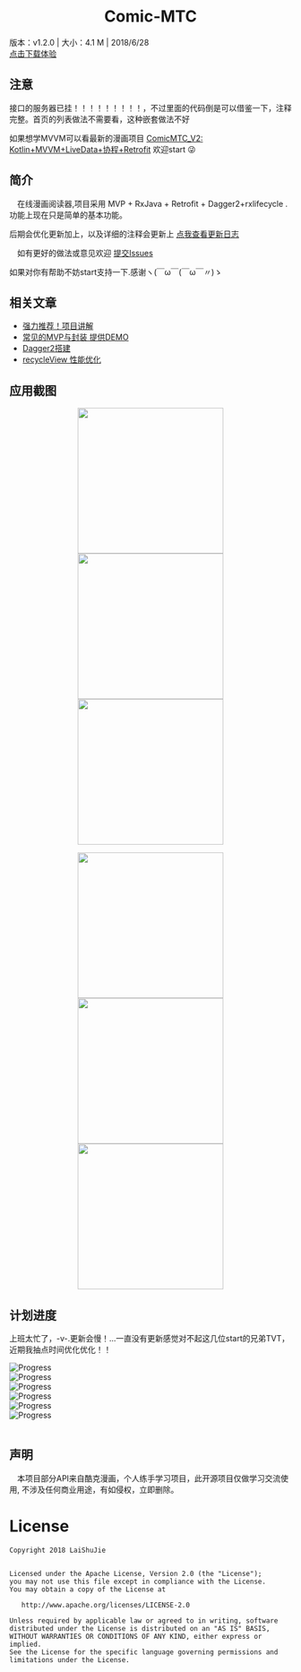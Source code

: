 <p align="center">
 
<h1 align="center">Comic-MTC</h1>
</p>
版本：v1.2.0 | 大小：4.1 M | 2018/6/28
<br/>
<a href="https://github.com/laishujie/APk/raw/master/apk/MTC_1.1_2018-06-28_release.apk">点击下载体验</a>

<br/>

## 注意

接口的服务器已挂！！！！！！！！！，不过里面的代码倒是可以借鉴一下，注释完整。首页的列表做法不需要看，这种嵌套做法不好
<br/>

如果想学MVVM可以看最新的漫画项目 <a href="https://github.com/laishujie/ComicMTC_v2">ComicMTC_V2: Kotlin+MVVM+LiveData+协程+Retrofit</a>
欢迎start 😜


## 简介
　在线漫画阅读器,项目采用 MVP + RxJava + Retrofit + Dagger2+rxlifecycle .功能上现在只是简单的基本功能。

后期会优化更新加上，以及详细的注释会更新上
<a href="https://github.com/laishujie/Comic-MTC/releases">点我查看更新日志</a>
 
　如有更好的做法或意见欢迎 <a href="https://github.com/laishujie/Comic-MTC/issues">提交Issues</a>

如果对你有帮助不妨start支持一下.感谢ヽ(￣ω￣(￣ω￣〃)ゝ

##  相关文章
- <a href="http://blog.csdn.net/a8688555/article/details/79407112"> 强力推荐！项目讲解</a>
- <a href="http://blog.csdn.net/a8688555/article/details/79383270"> 常见的MVP与封装 提供DEMO</a>
- <a href="http://blog.csdn.net/a8688555/article/details/78792793"> Dagger2搭建</a>
- <a href="http://blog.csdn.net/a8688555/article/details/79634295"> recycleView 性能优化</a>


## 应用截图
<p align="center">

<img src="https://github.com/laishujie/Comic-MTC/blob/master/screenshot/home.png" width="260"/>

<img src="https://github.com/laishujie/Comic-MTC/blob/master/screenshot/home2.png" width="260"/>

<img src="https://github.com/laishujie/Comic-MTC/blob/master/screenshot/Collection.png" width="260"/>

</p>

<p align="center">

<img src="https://github.com/laishujie/Comic-MTC/blob/master/screenshot/search.png" width="260"/>

<img src="https://github.com/laishujie/Comic-MTC/blob/master/screenshot/des.png" width="260"/>

<img src="https://github.com/laishujie/Comic-MTC/blob/master/screenshot/find2.png" width="260"/>

</p>

## 计划进度
上班太忙了，-v-.更新会慢！...一直没有更新感觉对不起这几位start的兄弟TVT，近期我抽点时间优化优化！！<br/>


![Progress](http://progressed.io/bar/80?title=代码注释 )<br/>
![Progress](http://progressed.io/bar/4?scale=4&title=更新文章&suffix=个)<br/>
![Progress](http://progressed.io/bar/20?title=后期优化 )<br/>
![Progress](http://progressed.io/bar/0?title=接入动漫视频模块)<br/>
![Progress](http://progressed.io/bar/0?title=自定义首页标签 )<br/>
![Progress](http://progressed.io/bar/0?title=收藏夹分类 )<br/>
<br/>


## 声明
　本项目部分API来自酷克漫画，个人练手学习项目，此开源项目仅做学习交流使用, 不涉及任何商业用途，有如侵权，立即删除。

License
=======

    Copyright 2018 LaiShuJie


    Licensed under the Apache License, Version 2.0 (the "License");
    you may not use this file except in compliance with the License.
    You may obtain a copy of the License at

       http://www.apache.org/licenses/LICENSE-2.0

    Unless required by applicable law or agreed to in writing, software
    distributed under the License is distributed on an "AS IS" BASIS,
    WITHOUT WARRANTIES OR CONDITIONS OF ANY KIND, either express or implied.
    See the License for the specific language governing permissions and
    limitations under the License.
